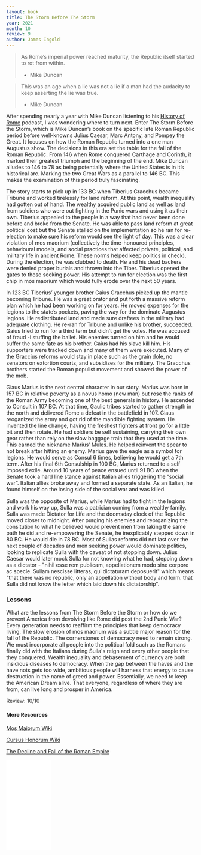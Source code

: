 ```yaml
---
layout: book
title: The Storm Before The Storm
year: 2021
month: 10
review: 9
author: James Ingold
---
```


> As Rome’s imperial power reached maturity, the Republic itself started to rot from within.
>
> - Mike Duncan

> This was an age when a lie was not a lie if a man had the audacity to keep asserting the lie was true.
>
> - Mike Duncan

After spending nearly a year with Mike Duncan listening to his [History of Rome](https://thehistoryofrome.typepad.com/) podcast, I was wondering where to turn next. Enter The Storm Before the Storm, which is Mike Duncan’s book on the specific late Roman Republic period before well-knowns Julius Caesar, Marc Antony, and Pompey the Great. It focuses on how the Roman Republic turned into a one man Augustus show. The decisions in this era set the table for the fall of the Roman Republic. From 146 when Rome conquered Carthage and Corinth, it marked their greatest triumph and the beginning of the end. Mike Duncan alludes to 146 to 78 as being potentially where the United States is in it’s historical arc. Marking the two Great Wars as a parallel to 146 BC. This makes the examination of this period truly fascinating.

The story starts to pick up in 133 BC when Tiberius Gracchus became Tribune and worked tirelessly for land reform. At this point, wealth inequality had gotten out of hand. The wealthy acquired public land as well as land from soldiers who were out fighting in the Punic wars and using it as their own. Tiberius appealed to the people in a way that had never been done before and broke from the Senate. He was able to pass land reform at great political cost but the Senate stalled on the implementation so he ran for re-election to make sure his reform would see the light of day. This was a clear violation of mos maorium (collectively the time-honoured principles, behavioural models, and social practices that affected private, political, and military life in ancient Rome. These norms helped keep politics in check). During the election, he was clubbed to death. He and his dead backers were denied proper burials and thrown into the Tiber. Tiberius opened the gates to those seeking power. His attempt to run for election was the first chip in mos maorium which would fully erode over the next 50 years.

In 123 BC Tiberius’ younger brother Gaius Gracchus picked up the mantle becoming Tribune. He was a great orator and put forth a massive reform plan which he had been working on for years. He moved expenses for the legions to the state’s pockets, paving the way for the dominate Augustus legions. He redistributed land and made sure draftees in the military had adequate clothing. He re-ran for Tribune and unlike his brother, succeeded. Gaius tried to run for a third term but didn’t get the votes. He was accused of fraud -i stuffing the ballet. His enemies turned on him and he would suffer the same fate as his brother. Gaius had his slave kill him. His supporters were tracked down and many of them were executed. Many of the Graccius reforms would stay in place such as the grain dole, no senators on extortion courts, and subsidizes for the military. The Gracchus brothers started the Roman populist movement and showed the power of the mob.

Giaus Marius is the next central character in our story. Marius was born in 157 BC in relative poverty as a novus homo (new man) but rose the ranks of the Roman Army becoming one of the best generals in history. He ascended to Consult in 107 BC. At that time, Gaulic tribes started to gather strength in the north and delivered Rome a defeat in the battlefield in 107. Giaus reoganized the army and got rid of the mandible fighting system. He invented the line change, having the freshest fighters at front go for a little bit and then rotate. He had soldiers be self sustaining, carrying their own gear rather than rely on the slow baggage train that they used at the time. This earned the nickname Marius’ Mules. He helped reinvent the spear to not break after hitting an enemy. Marius gave the eagle as a symbol for legions. He would serve as Consul 6 times, believing he would get a 7th term.
After his final 6th Consulship in 100 BC, Marius returned to a self imposed exile. Around 10 years of peace ensued until 91 BC when the Senate took a hard line stance against Italian allies triggering the “social war”. Italian allies broke away and formed a separate state. As an Italian, he found himself on the losing side of the social war and was killed.

Sulla was the opposite of Marius, while Marius had to fight in the legions and work his way up, Sulla was a patrician coming from a wealthy family. Sulla was made Dictator for Life and the doomsday clock of the Republic moved closer to midnight. After purging his enemies and reorganizing the consitution to what he believed would prevent men from taking the same path he did and re-empowering the Senate, he inexplicably stepped down in 80 BC. He would die in 78 BC. Most of Sullas reforms did not last over the next couple of decades and men seeking power would dominate politics, looking to replicate Sulla with the caveat of not stopping down. Julius Caesar would later mock Sulla for not knowing what he had, stepping down as a dictator - "nihil esse rem publicam, appellationem modo sine corpore ac specie. Sullam nescisse litteras, qui dictaturam deposuerit" which means "that there was no republic, only an appellation without body and form. that Sulla did not know the letter which laid down his dictatorship".

### Lessons

What are the lessons from The Storm Before the Storm or how do we prevent America from devolving like Rome did post the 2nd Punic War? Every generation needs to reaffirm the principles that keep democracy living. The slow erosion of mos maorium was a subtle major reason for the fall of the Republic. The cornerstones of democracy need to remain strong. We must incorporate all people into the political fold such as the Romans finally did with the Italians during Sulla's reign and every other people that they conquered. Wealth inequality and debasement of currency are both insidious diseases to democracy. When the gap between the haves and the have nots gets too wide, ambitious people will harness that energy to cause destruction in the name of greed and power. Essentially, we need to keep the American Dream alive. That everyone, regardless of where they are from, can live long and prosper in America.

Review: 10/10

#### More Resources

[Mos Maiorum Wiki](https://en.wikipedia.org/wiki/Mos_maiorum)

[Cursus Honorum Wiki](https://en.wikipedia.org/wiki/Cursus_honorum)

[The Decline and Fall of the Roman Empire](https://amzn.to/3CEzXWs)

<iframe style="width:120px;height:240px;" marginwidth="0" marginheight="0" scrolling="no" frameborder="0" src="//ws-na.amazon-adsystem.com/widgets/q?ServiceVersion=20070822&OneJS=1&Operation=GetAdHtml&MarketPlace=US&source=ss&ref=as_ss_li_til&ad_type=product_link&tracking_id=jamesingold08-20&language=en_US&marketplace=amazon&region=US&placement=B0747X8KKT&asins=B0747X8KKT&linkId=e7578b9d91d4bbfcf4472d95b61aaa08&show_border=true&link_opens_in_new_window=true"></iframe>
